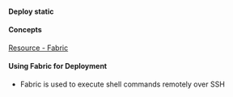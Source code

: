 #### Deploy static

#### Concepts
[Resource - Fabric](https://www.digitalocean.com/community/tutorials/how-to-use-fabric-to-automate-administration-tasks-and-deployments)  

#### Using Fabric for Deployment
- Fabric is used to execute shell commands remotely over SSH

